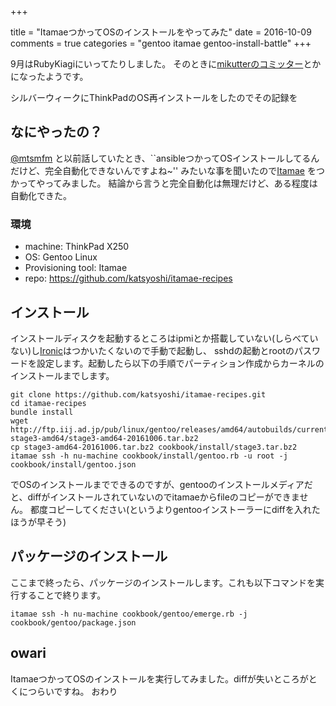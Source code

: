 +++

title = "ItamaeつかってOSのインストールをやってみた"
date = 2016-10-09
comments = true
categories = "gentoo itamae gentoo-install-battle"
+++

9月はRubyKiagiにいってたりしました。
そのときに[mikutterのコミッター](http://mikutter.blogspot.jp/2016/09/mikutter-3312-343.html)とかになったようです。

シルバーウィークにThinkPadのOS再インストールをしたのでその記録を

## なにやったの？

[@mtsmfm](https://twitter.com/mtsmfm) と以前話していたとき、``ansibleつかってOSインストールしてるんだけど、完全自動化できないんですよね~'' みたいな事を聞いたので[Itamae](https://github.com/itamae-kitchen/itamae) をつかってやってみました。
結論から言うと完全自動化は無理だけど、ある程度は自動化できた。

### 環境
* machine: ThinkPad X250
* OS: Gentoo Linux
* Provisioning tool: Itamae
* repo: https://github.com/katsyoshi/itamae-recipes

## インストール
インストールディスクを起動するところはipmiとか搭載していない(しらべていない)し[Ironic](https://wiki.openstack.org/wiki/Ironic)はつかいたくないので手動で起動し、
sshdの起動とrootのパスワードを設定します。起動したら以下の手順でパーティション作成からカーネルのインストールまでします。

```console
git clone https://github.com/katsyoshi/itamae-recipes.git
cd itamae-recipes
bundle install
wget http://ftp.iij.ad.jp/pub/linux/gentoo/releases/amd64/autobuilds/current-stage3-amd64/stage3-amd64-20161006.tar.bz2
cp stage3-amd64-20161006.tar.bz2 cookbook/install/stage3.tar.bz2
itamae ssh -h nu-machine cookbook/install/gentoo.rb -u root -j cookbook/install/gentoo.json
```

でOSのインストールまでできるのですが、gentooのインストールメディアだと、diffがインストールされていないのでitamaeからfileのコピーができません。
都度コピーしてください(というよりgentooインストーラーにdiffを入れたほうが早そう)

## パッケージのインストール
ここまで終ったら、パッケージのインストールします。これも以下コマンドを実行することで終ります。

```console
itamae ssh -h nu-machine cookbook/gentoo/emerge.rb -j cookbook/gentoo/package.json
```

## owari

ItamaeつかってOSのインストールを実行してみました。diffが失いところがとくにつらいですね。
おわり

